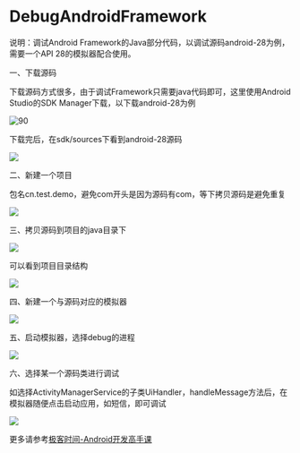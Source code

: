 # DebugAndroidFramework

说明：调试Android Framework的Java部分代码，以调试源码android-28为例，需要一个API 28的模拟器配合使用。

一、下载源码

下载源码方式很多，由于调试Framework只需要java代码即可，这里使用Android Studio的SDK Manager下载，以下载android-28为例

![90](image/download_android_28.jpg)

下载完后，在sdk/sources下看到android-28源码

![](image/source_android_28.jpg)

二、新建一个项目

包名cn.test.demo，避免com开头是因为源码有com，等下拷贝源码是避免重复

![](image/create_new_project.jpg)

三、拷贝源码到项目的java目录下

![](image/copy_sources.jpg)

可以看到项目目录结构

![](image/project.jpg)

四、新建一个与源码对应的模拟器

![](image/avd_28.jpg)

五、启动模拟器，选择debug的进程

![](image/select_process.jpg)

六、选择某一个源码类进行调试

如选择ActivityManagerService的子类UiHandler，handleMessage方法后，在模拟器随便点击启动应用，如短信，即可调试

![](image/debug_source.jpg)



更多请参考[极客时间-Android开发高手课](https://time.geekbang.org/column/article/85425)





